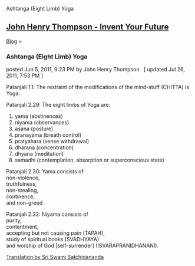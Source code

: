 Ashtanga (Eight Limb) Yoga 

[John Henry Thompson - Invent Your Future](../index.html)
---------------------------------------------------------

    

[Blog](../z-blog-1.html)‎ > ‎

### Ashtanga (Eight Limb) Yoga

posted Jun 5, 2011, 9:23 PM by John Henry Thompson   \[ updated Jul 26, 2011, 7:53 PM \]

Patanjali 1.1: The restraint of the modifications of the mind-stuff (CHITTA) is Yoga.  
  
Patanjali 2.29: The eight limbs of Yoga are:  
1) yama (abstinences)  
2) niyama (observances)  
3) asana (posture)  
4) pranayama (breath control)  
5) pratyahara (sense withdrawal)  
6) dharana (concentration)  
7) dhyana (meditation)  
8) samadhi (contemplation, absorption or superconscious state)  
  
Patanjali 2.30: Yama consists of  
non-violence,  
truthfulness,  
non-stealing,  
continence,  
and non-greed  
  
Patanjali 2.32: Niyama consists of  
purity,  
contentment,  
accepting but not causing pain (TAPAH),  
study of spiritual books (SVADHYAYA)  
and worship of God \[self-surrender\] (ISVARAPRANIDHANANI).  
  
[Translation by Sri Swami Satchidananda](http://www.amazon.com/Yoga-Sutras-Patanjali-Commentary-Satchidananda/dp/0932040381/ref=sr_1_1?ie=UTF8&qid=1311735074&sr=8-1)  
  

